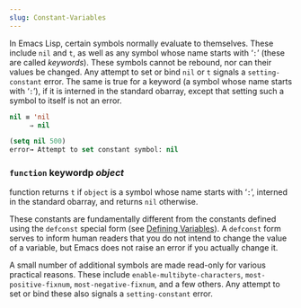 ```yaml
---
slug: Constant-Variables
---
```


In Emacs Lisp, certain symbols normally evaluate to themselves. These include `nil` and `t`, as well as any symbol whose name starts with ‘`:`’ (these are called *keywords*). These symbols cannot be rebound, nor can their values be changed. Any attempt to set or bind `nil` or `t` signals a `setting-constant` error. The same is true for a keyword (a symbol whose name starts with ‘`:`’), if it is interned in the standard obarray, except that setting such a symbol to itself is not an error.

```lisp
nil ≡ 'nil
     ⇒ nil
```

```lisp
(setq nil 500)
error→ Attempt to set constant symbol: nil
```

### <span className="tag function">`function`</span> **keywordp** *object*

function returns `t` if `object` is a symbol whose name starts with ‘`:`’, interned in the standard obarray, and returns `nil` otherwise.

These constants are fundamentally different from the constants defined using the `defconst` special form (see [Defining Variables](/docs/elisp/Defining-Variables)). A `defconst` form serves to inform human readers that you do not intend to change the value of a variable, but Emacs does not raise an error if you actually change it.

A small number of additional symbols are made read-only for various practical reasons. These include `enable-multibyte-characters`, `most-positive-fixnum`, `most-negative-fixnum`, and a few others. Any attempt to set or bind these also signals a `setting-constant` error.
